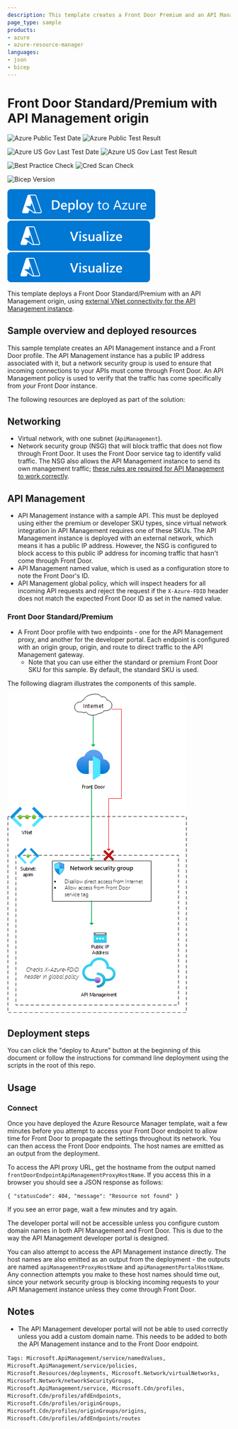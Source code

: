 ```yaml
---
description: This template creates a Front Door Premium and an API Management instance, and uses an NSG and global API Management policy to validate that traffic has come through the Front Door origin.
page_type: sample
products:
- azure
- azure-resource-manager
languages:
- json
- bicep
---
```

# Front Door Standard/Premium with API Management origin

![Azure Public Test Date](https://azurequickstartsservice.blob.core.windows.net/badges/quickstarts/microsoft.cdn/front-door-standard-premium-api-management-external/PublicLastTestDate.svg)
![Azure Public Test Result](https://azurequickstartsservice.blob.core.windows.net/badges/quickstarts/microsoft.cdn/front-door-standard-premium-api-management-external/PublicDeployment.svg)

![Azure US Gov Last Test Date](https://azurequickstartsservice.blob.core.windows.net/badges/quickstarts/microsoft.cdn/front-door-standard-premium-api-management-external/FairfaxLastTestDate.svg)
![Azure US Gov Last Test Result](https://azurequickstartsservice.blob.core.windows.net/badges/quickstarts/microsoft.cdn/front-door-standard-premium-api-management-external/FairfaxDeployment.svg)

![Best Practice Check](https://azurequickstartsservice.blob.core.windows.net/badges/quickstarts/microsoft.cdn/front-door-standard-premium-api-management-external/BestPracticeResult.svg)
![Cred Scan Check](https://azurequickstartsservice.blob.core.windows.net/badges/quickstarts/microsoft.cdn/front-door-standard-premium-api-management-external/CredScanResult.svg)

![Bicep Version](https://azurequickstartsservice.blob.core.windows.net/badges/quickstarts/microsoft.cdn/front-door-standard-premium-api-management-external/BicepVersion.svg)

[![Deploy To Azure](https://raw.githubusercontent.com/Azure/azure-quickstart-templates/master/1-CONTRIBUTION-GUIDE/images/deploytoazure.svg?sanitize=true)](https://portal.azure.com/#create/Microsoft.Template/uri/https%3A%2F%2Fraw.githubusercontent.com%2FAzure%2Fazure-quickstart-templates%2Fmaster%2Fquickstarts%2Fmicrosoft.cdn%2Ffront-door-standard-premium-api-management-external%2Fazuredeploy.json)  [![Visualize](https://raw.githubusercontent.com/Azure/azure-quickstart-templates/master/1-CONTRIBUTION-GUIDE/images/visualizebutton.svg?sanitize=true)](http://armviz.io/#/?load=https%3A%2F%2Fraw.githubusercontent.com%2FAzure%2Fazure-quickstart-templates%2Fmaster%2Fquickstarts%2Fmicrosoft.cdn%2Ffront-door-standard-premium-api-management-external%2Fazuredeploy.json)
[![Visualize](https://raw.githubusercontent.com/Azure/azure-quickstart-templates/master/1-CONTRIBUTION-GUIDE/images/visualizebutton.svg?sanitize=true)](http://armviz.io/#/?load=https%3A%2F%2Fraw.githubusercontent.com%2FAzure%2Fazure-quickstart-templates%2Fmaster%2Fquickstarts%2Fmicrosoft.cdn%2Ffront-door-standard-premium-api-management-external%2Fazuredeploy.json)

This template deploys a Front Door Standard/Premium with an API Management origin, using [external VNet connectivity for the API Management instance](https://docs.microsoft.com/azure/api-management/api-management-using-with-vnet).

## Sample overview and deployed resources

This sample template creates an API Management instance and a Front Door profile. The API Management instance has a public IP address associated with it, but a network security group is used to ensure that incoming connections to your APIs must come through Front Door. An API Management policy is used to verify that the traffic has come specifically from _your_ Front Door instance.

The following resources are deployed as part of the solution:

## Networking
- Virtual network, with one subnet (`ApiManagement`).
- Network security group (NSG) that will block traffic that does not flow through Front Door. It uses the Front Door service tag to identify valid traffic. The NSG also allows the API Management instance to send its own management traffic; [these rules are required for API Management to work correctly](https://docs.microsoft.com/azure/api-management/api-management-using-with-vnet#-common-network-configuration-issues).

## API Management
- API Management instance with a sample API. This must be deployed using either the premium or developer SKU types, since virtual network integration in API Management requires one of these SKUs. The API Management instance is deployed with an external network, which means it has a public IP address. However, the NSG is configured to block access to this public IP address for incoming traffic that hasn't come through Front Door.
- API Management named value, which is used as a configuration store to note the Front Door's ID.
- API Management global policy, which will inspect headers for all incoming API requests and reject the request if the `X-Azure-FDID` header does not match the expected Front Door ID as set in the named value.

### Front Door Standard/Premium
- A Front Door profile with two endpoints - one for the API Management proxy, and another for the developer portal. Each endpoint is configured with an origin group, origin, and route to direct traffic to the API Management gateway.
  - Note that you can use either the standard or premium Front Door SKU for this sample. By default, the standard SKU is used.

The following diagram illustrates the components of this sample.

![Architecture diagram showing traffic inspected by the network security group and API Management global policy.](images/diagram.png)

## Deployment steps

You can click the "deploy to Azure" button at the beginning of this document or follow the instructions for command line deployment using the scripts in the root of this repo.

## Usage

### Connect

Once you have deployed the Azure Resource Manager template, wait a few minutes before you attempt to access your Front Door endpoint to allow time for Front Door to propagate the settings throughout its network. You can then access the Front Door endpoints. The host names are emitted as an output from the deployment.

To access the API proxy URL, get the hostname from the output named `frontDoorEndpointApiManagementProxyHostName`. If you access this in a browser you should see a JSON response as follows:

```
{ "statusCode": 404, "message": "Resource not found" }
```

If you see an error page, wait a few minutes and try again.

The developer portal will not be accessible unless you configure custom domain names in both API Management and Front Door. This is due to the way the API Management developer portal is designed.

You can also attempt to access the API Management instance directly. The host names are also emitted as an output from the deployment - the outputs are named `apiManagementProxyHostName` and `apiManagementPortalHostName`. Any connection attempts you make to these host names should time out, since your network security group is blocking incoming requests to your API Management instance unless they come through Front Door.

## Notes

- The API Management developer portal will not be able to used correctly unless you add a custom domain name. This needs to be added to both the API Management instance and to the Front Door endpoint.

`Tags: Microsoft.ApiManagement/service/namedValues, Microsoft.ApiManagement/service/policies, Microsoft.Resources/deployments, Microsoft.Network/virtualNetworks, Microsoft.Network/networkSecurityGroups, Microsoft.ApiManagement/service, Microsoft.Cdn/profiles, Microsoft.Cdn/profiles/afdEndpoints, Microsoft.Cdn/profiles/originGroups, Microsoft.Cdn/profiles/originGroups/origins, Microsoft.Cdn/profiles/afdEndpoints/routes`
